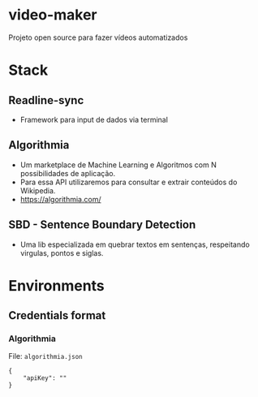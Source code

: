 # video-maker
Projeto open source para fazer vídeos automatizados

# Stack

## Readline-sync
- Framework para input de dados via terminal

## Algorithmia 
- Um marketplace de Machine Learning e Algoritmos com N possibilidades de aplicação. 
- Para essa API utilizaremos para consultar e extrair conteúdos do Wikipedia.
- https://algorithmia.com/

## SBD - Sentence Boundary Detection
- Uma lib especializada em quebrar textos em sentenças, respeitando virgulas, pontos e siglas.

# Environments

## Credentials format

###  **Algorithmia**

File: `algorithmia.json`
```
{
    "apiKey": ""
}
```
